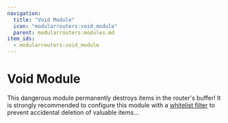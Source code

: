 ```yaml
---
navigation:
  title: "Void Module"
  icon: "modularrouters:void_module"
  parent: modularrouters:modules.md
item_ids:
  - modularrouters:void_module
---
```


# Void Module

This dangerous module permanently destroys items in the router's buffer! It is strongly recommended to configure this module with a [whitelist filter](../modules.md#filter) to prevent accidental deletion of valuable items...



<Recipe id="modularrouters:void_module" />

